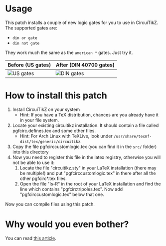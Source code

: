 # Usage

This patch installs a couple of new logic gates for you to use in CircuiTikZ. The supported gates are:

* `din or gate`
* `din not gate`

They work much the same as the `american *` gates. Just try it.

| Before (US gates) | After (DIN 40700 gates) |
| ------ | ----- |
| ![US gates](http://fceschmidt.github.io/public/assets/2016-11-07-din-40700-gates-in-circuitikz/american_gates.png) | ![DIN gates](http://fceschmidt.github.io/public/assets/2016-11-07-din-40700-gates-in-circuitikz/din_gates.png) |

# How to install this patch

1. Install CircuiTikZ on your system
    - Hint: If you have a TeX distribution, chances are you already have it in your file system.
2. Locate your existing circuitikz installation. It should contain a file called pgfcirc.defines.tex and some other files.
    - Hint: For Arch Linux with TeXLive, look under `/usr/share/texmf-dist/tex/generic/circuitikz`.
3. Copy the file pgfcirccustomlogic.tex (you can find it in the `src/` folder) into this directory
4. Now you need to register this file in the latex registry, otherwise you will not be able to use it:
    1. Locate the file "circuitikz.sty" in your LaTeX installation (there may be multiple!) and put "pgfcirccustomlogic.tex" in there after all the other pgfcirc\*.tex files.
    2. Open the file "ls-R" in the root of your LaTeX installation and find the line which contains "pgfcirctripoles.tex". Now add "pgfcirccustomlogic.tex" below that one.

Now you can compile files using this patch.

# Why would you even bother?

You can read [this article](http://fceschmidt.github.io/foss/2016/11/07/din-40700-logic-gates-in-circuitikz.html).

